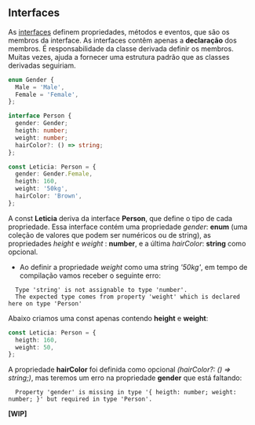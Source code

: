 ## Interfaces

As [interfaces](https://www.typescriptlang.org/docs/handbook/interfaces.html) definem propriedades, métodos e eventos, que são os membros da interface. As interfaces contêm apenas a **declaração** dos membros. É responsabilidade da classe derivada definir os membros. Muitas vezes, ajuda a fornecer uma estrutura padrão que as classes derivadas seguiriam.

```typescript
enum Gender {
  Male = 'Male',
  Female = 'Female',
};

interface Person {
  gender: Gender;
  heigth: number;
  weight: number;
  hairColor?: () => string;
};

const Leticia: Person = {
  gender: Gender.Female,
  heigth: 160,
  weight: '50kg',
  hairColor: 'Brown',
};
```

A const **Leticia** deriva da interface **Person**, que define o tipo de cada propriedade. Essa interface contém uma propriedade *gender*: **enum** (uma coleção de valores que podem ser numéricos ou de string), as propriedades *height* e *weight* : **number**, e a última *hairColor*: **string** como opcional.

- Ao definir a propriedade *weight* como uma string *'50kg'*, em tempo de compilação vamos receber o seguinte erro:
```shell
  Type 'string' is not assignable to type 'number'.
  The expected type comes from property 'weight' which is declared here on type 'Person'
```

Abaixo criamos uma const apenas contendo **height** e **weight**:
```typescript
const Leticia: Person = {
  heigth: 160,
  weight: 50,
};
```

A propriedade **hairColor** foi definida como opcional *(hairColor?: () => string;)*, mas teremos um erro na propriedade **gender** que está faltando:
```shell
  Property 'gender' is missing in type '{ heigth: number; weight: number; }' but required in type 'Person'.
```

**[WIP]**
